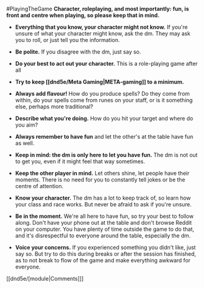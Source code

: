 #PlayingTheGame
**Character, roleplaying, and most importantly: fun, is front and centre when playing, so please keep that in mind.**

* **Everything that you know, your character might not know.** If you're unsure of what your character might know, ask the dm. They may ask you to roll, or just tell you the information.

* **Be polite.** If you disagree with the dm, just say so.

* **Do your best to act out your character.** This is a role-playing game after all

* **Try to keep [[dnd5e/Meta Gaming\|META-gaming]] to a minimum.**

* **Always add flavour!** How do you produce spells? Do they come from within, do your spells come from runes on your staff, or is it something else, perhaps more traditional?

* **Describe what you're doing.** How do you hit your target and where do you aim?

* **Always remember to have fun** and let the other's at the table have fun as well.

* **Keep in mind: the dm is only here to let you have fun.** The dm is not out to get you, even if it might feel that way sometimes.

* **Keep the other player in mind.** Let others shine, let people have their moments. There is no need for you to constantly tell jokes or be the centre of attention.

* **Know your character.** The dm has a lot to keep track of, so learn how your class and race works. But never be afraid to ask if you're unsure.

* **Be in the moment.** We're all here to have fun, so try your best to follow along. Don't have your phone out at the table and don't browse Reddit on your computer. You have plenty of time outside the game to do that, and it's disrespectful to everyone around the table, especially the dm.

* **Voice your concerns.** If you experienced something you didn't like, just say so. But try to do this during breaks or after the session has finished, as to not break to flow of the game and make everything awkward for everyone.

[[dnd5e/[module\|Comments]]]